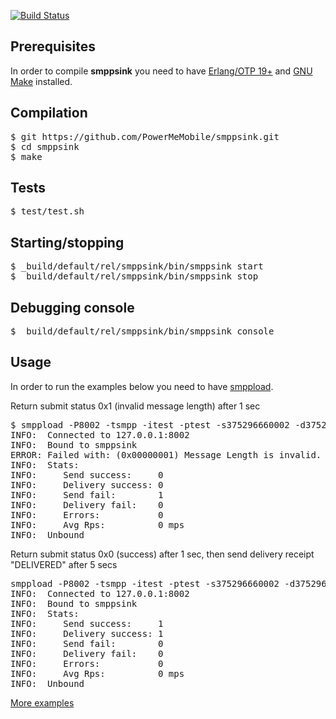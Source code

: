 [![Build Status](https://travis-ci.org/PowerMeMobile/smppsink.png?branch=master)](https://travis-ci.org/PowerMeMobile/smppsink)

## Prerequisites

In order to compile **smppsink** you need to have [Erlang/OTP 19+](http://www.erlang.org/) and [GNU Make](http://www.gnu.org/software/make/) installed.

## Compilation

<pre>
$ git https://github.com/PowerMeMobile/smppsink.git
$ cd smppsink
$ make
</pre>

## Tests

<pre>
$ test/test.sh
</pre>

## Starting/stopping

<pre>
$ _build/default/rel/smppsink/bin/smppsink start
$ _build/default/rel/smppsink/bin/smppsink stop
</pre>

## Debugging console

<pre>
$ _build/default/rel/smppsink/bin/smppsink console
</pre>

## Usage
In order to run the examples below you need to have [smppload](https://github.com/PowerMeMobile/smppload).

Return submit status 0x1 (invalid message length) after 1 sec
<pre>
$ smppload -P8002 -tsmpp -itest -ptest -s375296660002 -d375296543210 -b"submit:{status:1,delay:1}" -D
INFO:  Connected to 127.0.0.1:8002
INFO:  Bound to smppsink
ERROR: Failed with: (0x00000001) Message Length is invalid.
INFO:  Stats:
INFO:     Send success:     0
INFO:     Delivery success: 0
INFO:     Send fail:        1
INFO:     Delivery fail:    0
INFO:     Errors:           0
INFO:     Avg Rps:          0 mps
INFO:  Unbound
</pre>

Return submit status 0x0 (success) after 1 sec, then send delivery receipt "DELIVERED" after 5 secs
<pre>
smppload -P8002 -tsmpp -itest -ptest -s375296660002 -d375296543210 -b"{submit:{status:0,delay:1},receipt:{status:delivered,delay:5}}" -D
INFO:  Connected to 127.0.0.1:8002
INFO:  Bound to smppsink
INFO:  Stats:
INFO:     Send success:     1
INFO:     Delivery success: 1
INFO:     Send fail:        0
INFO:     Delivery fail:    0
INFO:     Errors:           0
INFO:     Avg Rps:          0 mps
INFO:  Unbound
</pre>

[More examples](https://github.com/PowerMeMobile/smppsink/blob/master/test/test.sh#L101)
